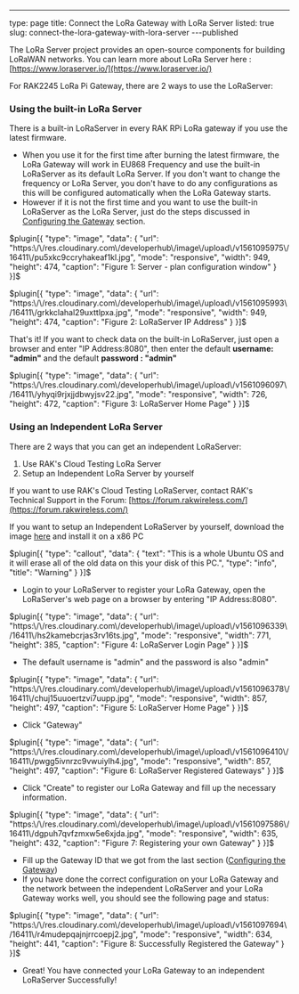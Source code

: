 ---
type: page
title: Connect the LoRa Gateway with LoRa Server
listed: true
slug: connect-the-lora-gateway-with-lora-server
---published

The LoRa Server project provides an open-source components for building LoRaWAN networks. You can learn more about LoRa Server here : [https://www.loraserver.io/](https://www.loraserver.io/)

For RAK2245 LoRa Pi Gateway, there are 2 ways to use the LoRaServer:

### Using the built-in LoRa Server

There is a built-in LoRaServer in every RAK RPi LoRa gateway if you use the latest firmware.

- When you use it for the first time after burning the latest firmware, the LoRa Gateway will work in EU868 Frequency and use the built-in LoRaServer as its default LoRa Server. If you don't want to change the frequency or LoRa Server, you don't have to do any configurations as this will be configured automatically when the LoRa Gateway starts.
- However if it is not the first time and you want to use the built-in LoRaServer as the LoRa Server, just do the steps discussed in [Configuring the Gateway](https://doc.rakwireless.com/rak2245-stamp-edition/configuring-the-gateway) section.

$plugin[{
    "type": "image",
    "data": {
        "url": "https:\/\/res.cloudinary.com\/developerhub\/image\/upload\/v1561095975\/16411\/pu5xkc9ccryhakeaf1kl.jpg",
        "mode": "responsive",
        "width": 949,
        "height": 474,
        "caption": "Figure 1: Server - plan configuration window"
    }
}]$

$plugin[{
    "type": "image",
    "data": {
        "url": "https:\/\/res.cloudinary.com\/developerhub\/image\/upload\/v1561095993\/16411\/grkkclahal29uxttlpxa.jpg",
        "mode": "responsive",
        "width": 949,
        "height": 474,
        "caption": "Figure 2: LoRaServer IP Address"
    }
}]$

That's it! If you want to check data on the built-in LoRaServer, just open a browser and enter "IP Address:8080", then enter the default **username: "admin"** and the default **password : "admin"**

$plugin[{
    "type": "image",
    "data": {
        "url": "https:\/\/res.cloudinary.com\/developerhub\/image\/upload\/v1561096097\/16411\/yhyqi9rjxjjdbwyjsv22.jpg",
        "mode": "responsive",
        "width": 726,
        "height": 472,
        "caption": "Figure 3: LoRaServer Home Page"
    }
}]$

### Using an Independent LoRa Server

There are 2 ways that you can get an independent LoRaServer:

1. Use RAK's Cloud Testing LoRa Server
2. Setup an Independent LoRa Server by yourself

If you want to use RAK's Cloud Testing LoRaServer, contact RAK's Technical Support in the Forum: [https://forum.rakwireless.com/](https://forum.rakwireless.com/)

If you want to setup an Independent LoRaServer by yourself, download the image [here](https://www.rakwireless.com/en/download/LoRa/LoRa-Server-OS#image) and install it on a x86 PC

$plugin[{
    "type": "callout",
    "data": {
        "text": "This is a whole Ubuntu OS and it will erase all of the old data on this your disk of this PC.",
        "type": "info",
        "title": "Warning"
    }
}]$

- Login to your LoRaServer to register your LoRa Gateway, open the LoRaServer's web page on a browser by entering "IP Address:8080".

$plugin[{
    "type": "image",
    "data": {
        "url": "https:\/\/res.cloudinary.com\/developerhub\/image\/upload\/v1561096339\/16411\/hs2kamebcrjas3rv16ts.jpg",
        "mode": "responsive",
        "width": 771,
        "height": 385,
        "caption": "Figure 4: LoRaServer Login Page"
    }
}]$

- The default username is "admin" and the password is also "admin"

$plugin[{
    "type": "image",
    "data": {
        "url": "https:\/\/res.cloudinary.com\/developerhub\/image\/upload\/v1561096378\/16411\/chuj15uuoertzvi7uupp.jpg",
        "mode": "responsive",
        "width": 857,
        "height": 497,
        "caption": "Figure 5: LoRaServer Home Page"
    }
}]$

- Click "Gateway"

$plugin[{
    "type": "image",
    "data": {
        "url": "https:\/\/res.cloudinary.com\/developerhub\/image\/upload\/v1561096410\/16411\/pwgg5ivnrzc9vwuiylh4.jpg",
        "mode": "responsive",
        "width": 857,
        "height": 497,
        "caption": "Figure 6: LoRaServer Registered Gateways"
    }
}]$

- Click "Create" to register our LoRa Gateway and fill up the necessary information.

$plugin[{
    "type": "image",
    "data": {
        "url": "https:\/\/res.cloudinary.com\/developerhub\/image\/upload\/v1561097586\/16411\/dgpuh7qvfzmxw5e6xjda.jpg",
        "mode": "responsive",
        "width": 635,
        "height": 432,
        "caption": "Figure 7: Registering your own Gateway"
    }
}]$

- Fill up the Gateway ID that we got from the last section ([Configuring the Gateway](https://doc.rakwireless.com/rak2245-stamp-edition/configuring-the-gateway))
- If you have done the correct configuration on your LoRa Gateway and the network between the independent LoRaServer and your LoRa Gateway works well, you should see the following page and status:

$plugin[{
    "type": "image",
    "data": {
        "url": "https:\/\/res.cloudinary.com\/developerhub\/image\/upload\/v1561097694\/16411\/r4mudepqajnjrrcoepj2.jpg",
        "mode": "responsive",
        "width": 634,
        "height": 441,
        "caption": "Figure 8: Successfully Registered the Gateway"
    }
}]$

- Great! You have connected your LoRa Gateway to an independent LoRaServer Successfully!

